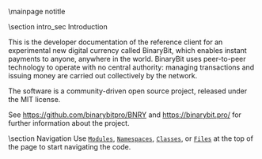\mainpage notitle

\section intro_sec Introduction

This is the developer documentation of the reference client for an experimental new digital currency called BinaryBit,
which enables instant payments to anyone, anywhere in the world. BinaryBit uses peer-to-peer technology to operate
with no central authority: managing transactions and issuing money are carried out collectively by the network.

The software is a community-driven open source project, released under the MIT license.

See https://github.com/binarybitpro/BNRY and https://binarybit.pro/ for further information about the project.

\section Navigation
Use <a href="modules.html"><code>Modules</code></a>, <a href="namespaces.html"><code>Namespaces</code></a>, <a href="classes.html"><code>Classes</code></a>, or <a href="files.html"><code>Files</code></a> at the top of the page to start navigating the code.

